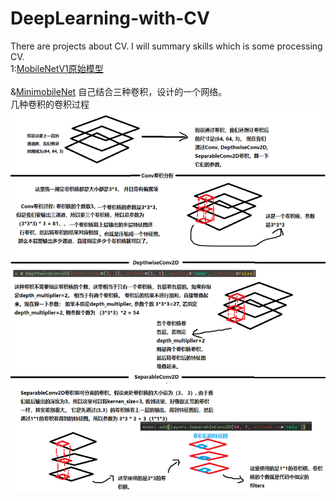 # DeepLearning-with-CV
There are projects about CV. I will summary skills which is some processing CV.
</br> 1:[MobileNetV1原始模型](https://github.com/shawroad/DeepLearning-with-CV/blob/master/MobileNet/mobilenetV1.py)</br>   
        &[MinimobileNet](https://github.com/shawroad/DeepLearning-with-CV/blob/master/MobileNet/MiniMobileNet.py) 自己结合三种卷积，设计的一个网络。</br>
        几种卷积的卷积过程</br>
        ![conv](https://github.com/shawroad/DeepLearning-with-CV/blob/master/MobileNet/conv.png)
 
